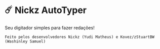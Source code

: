 # ☄️ Nickz AutoTyper

Seu digitador simples para fazer redações!

```Feito pelos desenvolvedores Nickz (Yudi Matheus) e Kovez/zStuartBW (Washinley Samuel)```



